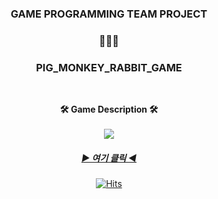 <h3 align="center"><b>GAME PROGRAMMING TEAM PROJECT</b></h3>
<h3 align="center"><b>🐷🐵🐰</b></h3>
<h3 align="center"><b>PIG_MONKEY_RABBIT_GAME</b></h3>
</br>

<div align=center>

<!-- tech badge -->
<b>🛠 Game Description 🛠</b></h3>
</br>
</br>
<img src="https://img.shields.io/badge/Notion-000000?style=flat&logo=C%2B%2B&logoColor=white"/></a>
##### [▶ 여기 클릭 ◀](https://laced-payment-652.notion.site/ba6f40e2d7d845639f518a79a09a7d49)

[![Hits](https://hits.seeyoufarm.com/api/count/incr/badge.svg?url=https%3A%2F%2Fgithub.com%2F2hyunjinn&count_bg=%23ED28A6&title_bg=%23555555&icon=github.svg&icon_color=%23E7E7E7&title=hits&edge_flat=false)](https://hits.seeyoufarm.com)
